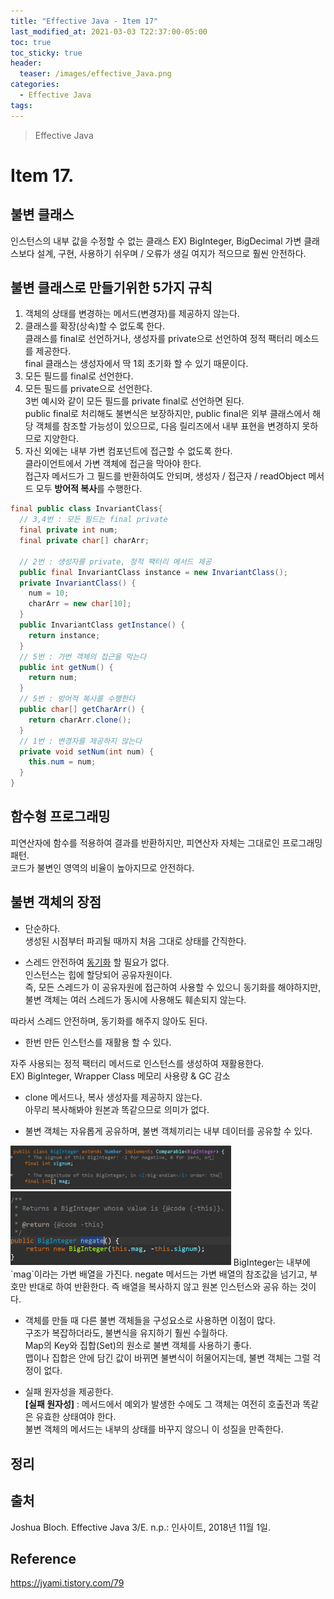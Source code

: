 ```yaml
---
title: "Effective Java - Item 17"
last_modified_at: 2021-03-03 T22:37:00-05:00
toc: true
toc_sticky: true
header:
  teaser: /images/effective_Java.png
categories: 
  - Effective Java
tags:
---
```


> Effective Java

Item 17. 
=============
## 불변 클래스
인스턴스의 내부 값을 수정할 수 없는 클래스
EX) BigInteger, BigDecimal
가변 클래스보다 설계, 구현, 사용하기 쉬우며 / 오류가 생길 여지가 적으므로 훨씬 안전하다.  

## 불변 클래스로 만들기위한 5가지 규칙
1. 객체의 상태를 변경하는 메서드(변경자)를 제공하지 않는다.  
2. 클래스를 확장(상속)할 수 없도록 한다.  
클래스를 final로 선언하거나, 생성자를 private으로 선언하여 정적 팩터리 메소드를 제공한다.  
final 클래스는 생성자에서 딱 1회 초기화 할 수 있기 때문이다.  
3. 모든 필드를 final로 선언한다.
4. 모든 필드를 private으로 선언한다.  
3번 예시와 같이 모든 필드를 private final로 선언하면 된다.  
public final로 처리해도 불변식은 보장하지만, public final은 외부 클래스에서 해당 객체를 참조할 가능성이 있으므로, 다음 릴리즈에서 내부 표현을 변경하지 못하므로 지양한다.  
5. 자신 외에는 내부 가변 컴포넌트에 접근할 수 없도록 한다.  
클라이언트에서 가변 객체에 접근을 막아야 한다.  
접근자 메서드가 그 필드를 반환하여도 안되며, 생성자 / 접근자 / readObject 메서드 모두 **방어적 복사**를 수행한다.

```java
final public class InvariantClass{
  // 3,4번 : 모든 필드는 final private
  final private int num;
  final private char[] charArr;
  
  // 2번 : 생성자를 private, 정적 팩터리 메서드 제공
  public final InvariantClass instance = new InvariantClass();
  private InvariantClass() {
    num = 10;
    charArr = new char[10];
  }
  public InvariantClass getInstance() {
    return instance;
  }
  // 5번 : 가번 객체의 접근을 막는다
  public int getNum() {
    return num;
  }
  // 5번 : 방어적 복사를 수행한다
  public char[] getCharArr() {
    return charArr.clone();
  }
  // 1번 : 변경자를 제공하지 않는다
  private void setNum(int num) {
    this.num = num;
  }
}
```

## 함수형 프로그래밍
피연산자에 함수를 적용하여 결과를 반환하지만, 피연산자 자체는 그대로인 프로그래밍 패턴.  
코드가 불변인 영역의 비율이 높아지므로 안전하다.  

## 불변 객체의 장점
* 단순하다.  
생성된 시점부터 파괴될 때까지 처음 그대로 상태를 간직한다.  

* 스레드 안전하여 [동기화](https://blog.naver.com/PostView.nhn?blogId=sol9501&logNo=70104141478&proxyReferer=https%3A%2F%2Fwww.google.com%2F) 할 필요가 없다.  
인스턴스는 힙에 할당되어 공유자원이다.  
즉, 모든 스레드가 이 공유자원에 접근하여 사용할 수 있으니 동기화를 해야하지만, 불변 객체는 여러 스레드가 동시에 사용해도 훼손되지 않는다.  

따라서 스레드 안전하며, 동기화를 해주지 않아도 된다.  
* 한번 만든 인스턴스를 재활용 할 수 있다.  

자주 사용되는 정적 팩터리 메서드로 인스턴스를 생성하여 재활용한다.  
EX) BigInteger, Wrapper Class
메모리 사용량 & GC 감소  
* clone 메서드나, 복사 생성자를 제공하지 않는다.  
아무리 복사해봐야 원본과 똑같으므로 의미가 없다.  

* 불변 객체는 자유롭게 공유하며, 불변 객체끼리는 내부 데이터를 공유할 수 있다.  

<img src="/images/Tech/EJ/item17_1.PNG" width="70%" height="70%">  

<img src="/images/Tech/EJ/item17_2.PNG" width="70%" height="70%">  
BigInteger는 내부에 `mag`이라는 가변 배열을 가진다.  
negate 메서드는 가변 배열의 참조값을 넘기고, 부호만 반대로 하여 반환한다.  
즉 배열을 복사하지 않고 원본 인스턴스와 공유 하는 것이다.  

* 객체를 만들 때 다른 불변 객체들을 구성요소로 사용하면 이점이 많다.  
구조가 복잡하더라도, 불변식을 유지하기 훨씬 수월하다.  
Map의 Key와 집합(Set)의 원소로 불변 객체를 사용하기 좋다.  
맵이나 집합은 안에 담긴 값이 바뀌면 불변식이 허물어지는데, 불변 객체는 그럴 걱정이 없다.  

* 실패 원자성을 제공한다.  
**[실패 원자성]** : 메서드에서 예외가 발생한 수에도 그 객체는 여전히 호출전과 똑같은 유효한 상태여야 한다.  
불변 객체의 메서드는 내부의 상태를 바꾸지 않으니 이 성질을 만족한다.  
<!-- 
## 불변 객체의 단점

### 가변 동반 클래스
1. 다단계 연산들이 예측이 될 때

2. 다단계 연산들이 예측이 되지 않을 때

## 불변 클래스 설계 방법

## BigInteger, BigDecimal

## 불변 객체의 기준 완화
-->
## 정리


## 출처
Joshua Bloch. Effective Java 3/E. n.p.: 인사이트, 2018년 11월 1일.  

## Reference
<https://jyami.tistory.com/79>  